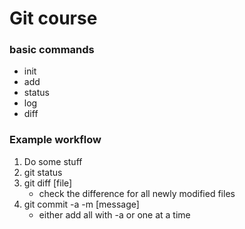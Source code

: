 # Git course

### basic commands
* init
* add
* status
* log
* diff

### Example workflow
1. Do some stuff
2. git status
3. git diff [file] 
	* check the difference for all newly modified files
4. git commit -a -m [message]
	* either add all with -a or one at a time
